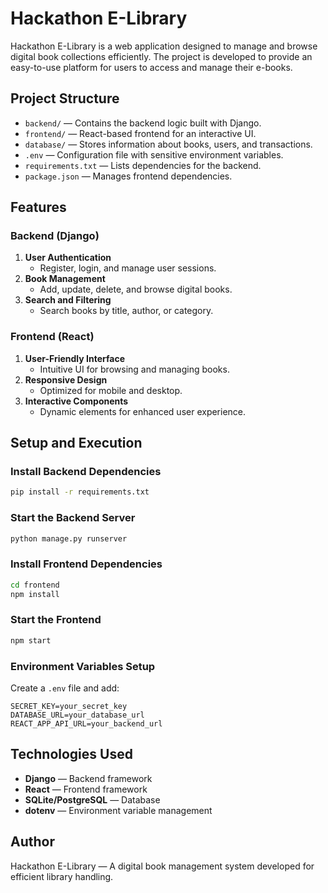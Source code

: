# Hackathon E-Library

Hackathon E-Library is a web application designed to manage and browse digital book collections efficiently. The project is developed to provide an easy-to-use platform for users to access and manage their e-books.

## Project Structure

- `backend/` — Contains the backend logic built with Django.
- `frontend/` — React-based frontend for an interactive UI.
- `database/` — Stores information about books, users, and transactions.
- `.env` — Configuration file with sensitive environment variables.
- `requirements.txt` — Lists dependencies for the backend.
- `package.json` — Manages frontend dependencies.

## Features

### Backend (Django)
1. **User Authentication**
    - Register, login, and manage user sessions.
2. **Book Management**
    - Add, update, delete, and browse digital books.
3. **Search and Filtering**
    - Search books by title, author, or category.

### Frontend (React)
1. **User-Friendly Interface**
    - Intuitive UI for browsing and managing books.
2. **Responsive Design**
    - Optimized for mobile and desktop.
3. **Interactive Components**
    - Dynamic elements for enhanced user experience.

## Setup and Execution

### Install Backend Dependencies
```bash
pip install -r requirements.txt
```

### Start the Backend Server
```bash
python manage.py runserver
```

### Install Frontend Dependencies
```bash
cd frontend
npm install
```

### Start the Frontend
```bash
npm start
```

### Environment Variables Setup
Create a `.env` file and add:
```
SECRET_KEY=your_secret_key
DATABASE_URL=your_database_url
REACT_APP_API_URL=your_backend_url
```

## Technologies Used
- **Django** — Backend framework
- **React** — Frontend framework
- **SQLite/PostgreSQL** — Database
- **dotenv** — Environment variable management

## Author
Hackathon E-Library — A digital book management system developed for efficient library handling.

